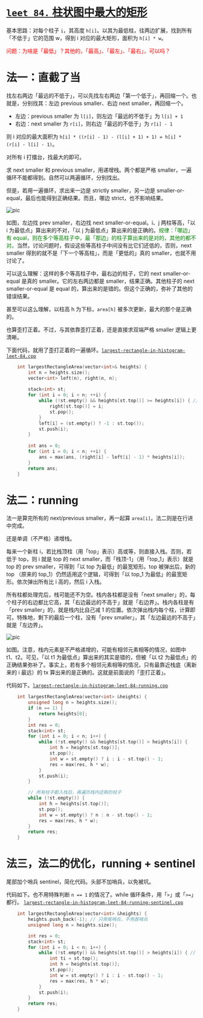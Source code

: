 # [`leet 84.` 柱状图中最大的矩形](https://leetcode.cn/problems/largest-rectangle-in-histogram/)

基本思路：对每个柱子 `i`，其高度 `h[i]`。以其为最低柱，往两边扩展，找到所有「不低于」它的范围 w，得到 i 对应的最大矩形，面积为 `h[i] * w`。

<font color="red">问题：为啥是「最低」？其他的，「最高」、「最左」、「最右」，可以吗？</font>

# 法一：直截了当

找左右两边「最远的不低于」，可以先找左右两边「第一个低于」，再回缩一个。也就是，分别找其：左边 previous smaller、右边 next smaller，再回缩一个。
- 左边：previous smaller 为 `l[i]`，则左边「最远的不低于」为 `l[i] + 1`
- 右边：next smaller 为 `r[i]`，则右边「最远的不低于」为 `r[i] - 1`

则 i 对应的最大面积为 `h[i] * ((r[i] - 1) - (l[i] + 1) + 1) = h[i] * (r[i] - l[i] - 1)`。

对所有 i 打擂台，找最大的即可。

求 next smaller 和 previous smaller，用递增栈。两个都是严格 smaller，一遍循环不能都得到。自然可以两遍循环，分别找出。

但是，若用一遍循环，求出来一边是 strictly smaller，另一边是 smaller-or-equal，最后也能得到正确结果。而且，哪边 strict，也不影响结果。

![pic](pics/leet-84-largest-rectangle-01.png)

如图，左边找 prev smaller，右边找 next smaller-or-equal。i、j 两柱等高，「以 i 为最低点」算出来的不对，「以 j 为最低点」算出来的是正确的。<font color="green">规律：「哪边」有 equal，则在多个等高柱子中，最「那边」的柱子算出来的是对的，其他的都不对。</font>当然，讨论问题时，假设这些等高柱子中间没有比它们还低的，否则，next smaller 得到的就不是「下一个等高柱」，而是「更低的」真的 smaller，也就不用讨论了。

可以这么理解：这样的多个等高柱子中，最右边的柱子，它的 next smaller-or-equal 是真的 smaller。它的左右两边都是 smaller，结果正确。其他柱子的 next smaller-or-equal 是 equal 的，算出来的是错的。但这个正确的，弥补了其他的错误结果。

甚至可以这么理解，以柱高 h 为下标，`area[h]` 被多次更新，最大的那个是正确的。

也算歪打正着。不过，与其依靠歪打正着，还是直接求双端严格 smaller 逻辑上更清晰。

下面代码，就用了歪打正着的一遍循环。[`largest-rectangle-in-histogram-leet-84.cpp`](code/largest-rectangle-in-histogram-leet-84.cpp)

```cpp
    int largestRectangleArea(vector<int>& heights) {
        int n = heights.size();
        vector<int> left(n), right(n, n);
        
        stack<int> st;
        for (int i = 0; i < n; ++i) {
            while (!st.empty() && heights[st.top()] >= heights[i]) { // 用 >= 或 > 都行
                right[st.top()] = i;
                st.pop();
            }
            left[i] = (st.empty() ? -1 : st.top());
            st.push(i);
        }
        
        int ans = 0;
        for (int i = 0; i < n; ++i) {
            ans = max(ans, (right[i] - left[i] - 1) * heights[i]);
        }
        return ans;
    }
```

# 法二：running

法一是算完所有的 next/previous smaller，再一起算 `area[i]`。法二则是在行进中完成。

还是单调（不严格）递增栈。

每来一个新柱 i，若比栈顶柱（用「top」表示）高或等，则直接入栈。否则，若低于 top，则 i 就是 top 的 next smaller，而「栈顶-1」（用「top_1」表示）就是 top 的 prev smaller，可得到「以 top 为最低」的最宽矩形。top 被弹出后，新的 top （原来的 top_1）仍然适用这个逻辑，可得到「以 top_1 为最低」的最宽矩形。依次弹出所有比 i 高的，然后 i 入栈。

所有柱都处理完后，栈可能还不为空。栈内各柱都是没有「next smaller」的，每个柱子的右边都比它高，其「右边最远的不高于」就是「右边界」。栈内各柱是有「prev smaller」的，就是栈内比自己减 1 的位置。依次弹出栈内每个柱，计算即可。特殊地，剩下的最后一个柱，没有「prev smaller」，其「左边最远的不高于」就是「左边界」。

![pic](pics/leet-84-largest-rectangle.png)

如图。注意，栈内元素是不严格递增的，可能有相邻元素相等的情况，如图中 t1、t2。可见，「以 t1 为最低点」算出来的其实是错的，但被「以 t2 为最低点」的正确结果弥补了。事实上，若有多个相邻元素相等的情况，只有最靠近栈底（离新来的 i 最远）的 tx 算出来的是正确的。这就是前面说的「歪打正着」。

代码如下。[`largest-rectangle-in-histogram-leet-84-running.cpp`](code/largest-rectangle-in-histogram-leet-84-running.cpp)

```cpp
    int largestRectangleArea(vector<int> &heights) {
        unsigned long n = heights.size();
        if (n == 1) {
            return heights[0];
        }
        int res = 0;
        stack<int> st;
        for (int i = 0; i < n; i++) {
            while (!st.empty() && heights[st.top()] > heights[i]) {
                int h = heights[st.top()];
                st.pop();
                int w = st.empty() ? i : i - st.top() - 1;
                res = max(res, h * w);
            }
            st.push(i);
        }

        // 所有柱子都入栈后，再遍历栈内还剩的柱子
        while (!st.empty()) {
            int h = heights[st.top()];
            st.pop();
            int w = st.empty() ? n : n - st.top() - 1;
            res = max(res, h * w);
        }
        return res;
    }
```

# 法三，法二的优化，running + sentinel

尾部加个哨兵 sentinel，简化代码。头部不加哨兵，以免被坑。

代码如下。也不用特殊判断 `n == 1` 的情况了。while 循环条件，用「`>`」或「`>=`」都行。 [`largest-rectangle-in-histogram-leet-84-running-sentinel.cpp`](code/largest-rectangle-in-histogram-leet-84-running-sentinel.cpp)

```cpp
    int largestRectangleArea(vector<int> &heights) {
        heights.push_back(-1); // 只用尾哨兵，不用首哨兵
        unsigned long n = heights.size();

        int res = 0;
        stack<int> st;
        for (int i = 0; i < n; i++) {
            while (!st.empty() && heights[st.top()] > heights[i]) { // > 或 >= 都行
                int ti = st.top();
                int h = heights[st.top()];
                st.pop();
                int w = st.empty() ? i : i - st.top() - 1;
                res = max(res, h * w);
            }
            st.push(i);
        }
        return res;
    }
```